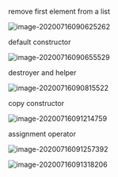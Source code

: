 remove first element from a list

![image-20200716090625262](C:\Users\lenovo\AppData\Roaming\Typora\typora-user-images\image-20200716090625262.png)

default constructor 

![image-20200716090655529](C:\Users\lenovo\AppData\Roaming\Typora\typora-user-images\image-20200716090655529.png)

destroyer and helper

![image-20200716090815522](C:\Users\lenovo\AppData\Roaming\Typora\typora-user-images\image-20200716090815522.png)

copy constructor

![image-20200716091214759](C:\Users\lenovo\AppData\Roaming\Typora\typora-user-images\image-20200716091214759.png)

assignment operator

![image-20200716091257392](C:\Users\lenovo\AppData\Roaming\Typora\typora-user-images\image-20200716091257392.png)

![image-20200716091318206](C:\Users\lenovo\AppData\Roaming\Typora\typora-user-images\image-20200716091318206.png)
